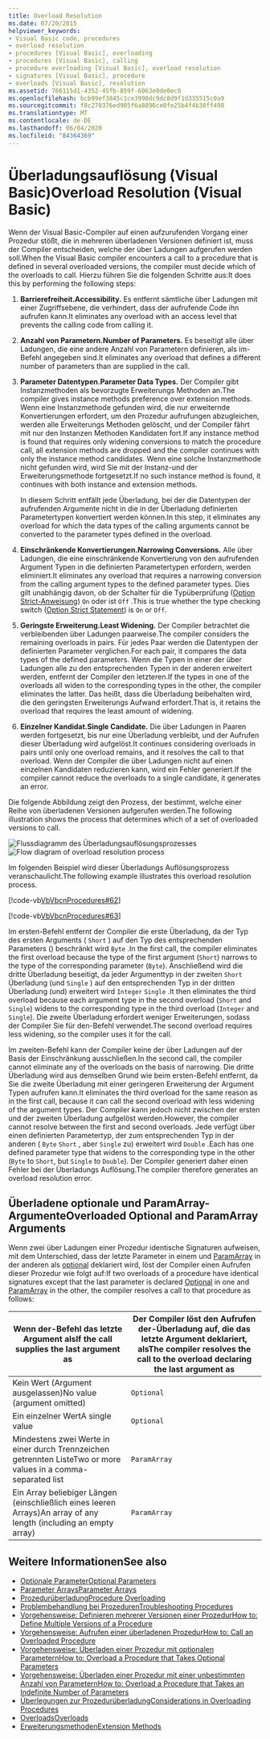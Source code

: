 ```yaml
---
title: Overload Resolution
ms.date: 07/20/2015
helpviewer_keywords:
- Visual Basic code, procedures
- overload resolution
- procedures [Visual Basic], overloading
- procedures [Visual Basic], calling
- procedure overloading [Visual Basic], overload resolution
- signatures [Visual Basic], procedure
- overloads [Visual Basic], resolution
ms.assetid: 766115d1-4352-45fb-859f-6063e0de0ec0
ms.openlocfilehash: bcb99ef3845c1ce3998dc9dc8d9f1d335515c0a9
ms.sourcegitcommit: f8c270376ed905f6a8896ce0fe25b4f4b38ff498
ms.translationtype: MT
ms.contentlocale: de-DE
ms.lasthandoff: 06/04/2020
ms.locfileid: "84364369"
---
```

# <a name="overload-resolution-visual-basic"></a><span data-ttu-id="17195-102">Überladungsauflösung (Visual Basic)</span><span class="sxs-lookup"><span data-stu-id="17195-102">Overload Resolution (Visual Basic)</span></span>
<span data-ttu-id="17195-103">Wenn der Visual Basic-Compiler auf einen aufzurufenden Vorgang einer Prozedur stößt, die in mehreren überladenen Versionen definiert ist, muss der Compiler entscheiden, welche der über Ladungen aufgerufen werden soll.</span><span class="sxs-lookup"><span data-stu-id="17195-103">When the Visual Basic compiler encounters a call to a procedure that is defined in several overloaded versions, the compiler must decide which of the overloads to call.</span></span> <span data-ttu-id="17195-104">Hierzu führen Sie die folgenden Schritte aus:</span><span class="sxs-lookup"><span data-stu-id="17195-104">It does this by performing the following steps:</span></span>  
  
1. <span data-ttu-id="17195-105">**Barrierefreiheit.**</span><span class="sxs-lookup"><span data-stu-id="17195-105">**Accessibility.**</span></span> <span data-ttu-id="17195-106">Es entfernt sämtliche über Ladungen mit einer Zugriffsebene, die verhindert, dass der aufrufende Code ihn aufrufen kann.</span><span class="sxs-lookup"><span data-stu-id="17195-106">It eliminates any overload with an access level that prevents the calling code from calling it.</span></span>  
  
2. <span data-ttu-id="17195-107">**Anzahl von Parametern.**</span><span class="sxs-lookup"><span data-stu-id="17195-107">**Number of Parameters.**</span></span> <span data-ttu-id="17195-108">Es beseitigt alle über Ladungen, die eine andere Anzahl von Parametern definieren, als im-Befehl angegeben sind.</span><span class="sxs-lookup"><span data-stu-id="17195-108">It eliminates any overload that defines a different number of parameters than are supplied in the call.</span></span>  
  
3. <span data-ttu-id="17195-109">**Parameter Datentypen.**</span><span class="sxs-lookup"><span data-stu-id="17195-109">**Parameter Data Types.**</span></span> <span data-ttu-id="17195-110">Der Compiler gibt Instanzmethoden als bevorzugte Erweiterungs Methoden an.</span><span class="sxs-lookup"><span data-stu-id="17195-110">The compiler gives instance methods preference over extension methods.</span></span> <span data-ttu-id="17195-111">Wenn eine Instanzmethode gefunden wird, die nur erweiternde Konvertierungen erfordert, um den Prozedur aufrufungen abzugleichen, werden alle Erweiterungs Methoden gelöscht, und der Compiler fährt mit nur den Instanzen Methoden Kandidaten fort.</span><span class="sxs-lookup"><span data-stu-id="17195-111">If any instance method is found that requires only widening conversions to match the procedure call, all extension methods are dropped and the compiler continues with only the instance method candidates.</span></span> <span data-ttu-id="17195-112">Wenn eine solche Instanzmethode nicht gefunden wird, wird Sie mit der Instanz-und der Erweiterungsmethode fortgesetzt.</span><span class="sxs-lookup"><span data-stu-id="17195-112">If no such instance method is found, it continues with both instance and extension methods.</span></span>  
  
     <span data-ttu-id="17195-113">In diesem Schritt entfällt jede Überladung, bei der die Datentypen der aufrufenden Argumente nicht in die in der Überladung definierten Parametertypen konvertiert werden können.</span><span class="sxs-lookup"><span data-stu-id="17195-113">In this step, it eliminates any overload for which the data types of the calling arguments cannot be converted to the parameter types defined in the overload.</span></span>  
  
4. <span data-ttu-id="17195-114">**Einschränkende Konvertierungen.**</span><span class="sxs-lookup"><span data-stu-id="17195-114">**Narrowing Conversions.**</span></span> <span data-ttu-id="17195-115">Alle über Ladungen, die eine einschränkende Konvertierung von den aufrufenden Argument Typen in die definierten Parametertypen erfordern, werden eliminiert.</span><span class="sxs-lookup"><span data-stu-id="17195-115">It eliminates any overload that requires a narrowing conversion from the calling argument types to the defined parameter types.</span></span> <span data-ttu-id="17195-116">Dies gilt unabhängig davon, ob der Schalter für die Typüberprüfung ([Option Strict-Anweisung](../../../language-reference/statements/option-strict-statement.md)) `On` oder ist `Off` .</span><span class="sxs-lookup"><span data-stu-id="17195-116">This is true whether the type checking switch ([Option Strict Statement](../../../language-reference/statements/option-strict-statement.md)) is `On` or `Off`.</span></span>  
  
5. <span data-ttu-id="17195-117">**Geringste Erweiterung.**</span><span class="sxs-lookup"><span data-stu-id="17195-117">**Least Widening.**</span></span> <span data-ttu-id="17195-118">Der Compiler betrachtet die verbleibenden über Ladungen paarweise.</span><span class="sxs-lookup"><span data-stu-id="17195-118">The compiler considers the remaining overloads in pairs.</span></span> <span data-ttu-id="17195-119">Für jedes Paar werden die Datentypen der definierten Parameter verglichen.</span><span class="sxs-lookup"><span data-stu-id="17195-119">For each pair, it compares the data types of the defined parameters.</span></span> <span data-ttu-id="17195-120">Wenn die Typen in einer der über Ladungen alle zu den entsprechenden Typen in der anderen erweitert werden, entfernt der Compiler den letzteren.</span><span class="sxs-lookup"><span data-stu-id="17195-120">If the types in one of the overloads all widen to the corresponding types in the other, the compiler eliminates the latter.</span></span> <span data-ttu-id="17195-121">Das heißt, dass die Überladung beibehalten wird, die den geringsten Erweiterungs Aufwand erfordert.</span><span class="sxs-lookup"><span data-stu-id="17195-121">That is, it retains the overload that requires the least amount of widening.</span></span>  
  
6. <span data-ttu-id="17195-122">**Einzelner Kandidat.**</span><span class="sxs-lookup"><span data-stu-id="17195-122">**Single Candidate.**</span></span> <span data-ttu-id="17195-123">Die über Ladungen in Paaren werden fortgesetzt, bis nur eine Überladung verbleibt, und der Aufrufen dieser Überladung wird aufgelöst.</span><span class="sxs-lookup"><span data-stu-id="17195-123">It continues considering overloads in pairs until only one overload remains, and it resolves the call to that overload.</span></span> <span data-ttu-id="17195-124">Wenn der Compiler die über Ladungen nicht auf einen einzelnen Kandidaten reduzieren kann, wird ein Fehler generiert.</span><span class="sxs-lookup"><span data-stu-id="17195-124">If the compiler cannot reduce the overloads to a single candidate, it generates an error.</span></span>  
  
 <span data-ttu-id="17195-125">Die folgende Abbildung zeigt den Prozess, der bestimmt, welche einer Reihe von überladenen Versionen aufgerufen werden.</span><span class="sxs-lookup"><span data-stu-id="17195-125">The following illustration shows the process that determines which of a set of overloaded versions to call.</span></span>  
  
 <span data-ttu-id="17195-126">![Flussdiagramm des Überladungsauflösungsprozesses](./media/overload-resolution/determine-overloaded-version.gif "Auflösen von überladenen Versionen")</span><span class="sxs-lookup"><span data-stu-id="17195-126">![Flow diagram of overload resolution process](./media/overload-resolution/determine-overloaded-version.gif "Resolving among overloaded versions")</span></span>
  
 <span data-ttu-id="17195-127">Im folgenden Beispiel wird dieser Überladungs Auflösungsprozess veranschaulicht.</span><span class="sxs-lookup"><span data-stu-id="17195-127">The following example illustrates this overload resolution process.</span></span>  
  
 [!code-vb[VbVbcnProcedures#62](~/samples/snippets/visualbasic/VS_Snippets_VBCSharp/VbVbcnProcedures/VB/Class1.vb#62)]  
  
 [!code-vb[VbVbcnProcedures#63](~/samples/snippets/visualbasic/VS_Snippets_VBCSharp/VbVbcnProcedures/VB/Class1.vb#63)]  
  
 <span data-ttu-id="17195-128">Im ersten-Befehl entfernt der Compiler die erste Überladung, da der Typ des ersten Arguments ( `Short` ) auf den Typ des entsprechenden Parameters () beschränkt wird `Byte` .</span><span class="sxs-lookup"><span data-stu-id="17195-128">In the first call, the compiler eliminates the first overload because the type of the first argument (`Short`) narrows to the type of the corresponding parameter (`Byte`).</span></span> <span data-ttu-id="17195-129">Anschließend wird die dritte Überladung beseitigt, da jeder Argumenttyp in der zweiten `Short` Überladung (und `Single` ) auf den entsprechenden Typ in der dritten Überladung (und) erweitert wird `Integer` `Single` .</span><span class="sxs-lookup"><span data-stu-id="17195-129">It then eliminates the third overload because each argument type in the second overload (`Short` and `Single`) widens to the corresponding type in the third overload (`Integer` and `Single`).</span></span> <span data-ttu-id="17195-130">Die zweite Überladung erfordert weniger Erweiterungen, sodass der Compiler Sie für den-Befehl verwendet.</span><span class="sxs-lookup"><span data-stu-id="17195-130">The second overload requires less widening, so the compiler uses it for the call.</span></span>  
  
 <span data-ttu-id="17195-131">Im zweiten-Befehl kann der Compiler keine der über Ladungen auf der Basis der Einschränkung ausschließen.</span><span class="sxs-lookup"><span data-stu-id="17195-131">In the second call, the compiler cannot eliminate any of the overloads on the basis of narrowing.</span></span> <span data-ttu-id="17195-132">Die dritte Überladung wird aus demselben Grund wie beim ersten-Befehl entfernt, da Sie die zweite Überladung mit einer geringeren Erweiterung der Argument Typen aufrufen kann.</span><span class="sxs-lookup"><span data-stu-id="17195-132">It eliminates the third overload for the same reason as in the first call, because it can call the second overload with less widening of the argument types.</span></span> <span data-ttu-id="17195-133">Der Compiler kann jedoch nicht zwischen der ersten und der zweiten Überladung aufgelöst werden.</span><span class="sxs-lookup"><span data-stu-id="17195-133">However, the compiler cannot resolve between the first and second overloads.</span></span> <span data-ttu-id="17195-134">Jede verfügt über einen definierten Parametertyp, der zum entsprechenden Typ in der anderen ( `Byte` `Short` , aber `Single` zu) erweitert wird `Double` .</span><span class="sxs-lookup"><span data-stu-id="17195-134">Each has one defined parameter type that widens to the corresponding type in the other (`Byte` to `Short`, but `Single` to `Double`).</span></span> <span data-ttu-id="17195-135">Der Compiler generiert daher einen Fehler bei der Überladungs Auflösung.</span><span class="sxs-lookup"><span data-stu-id="17195-135">The compiler therefore generates an overload resolution error.</span></span>  
  
## <a name="overloaded-optional-and-paramarray-arguments"></a><span data-ttu-id="17195-136">Überladene optionale und ParamArray-Argumente</span><span class="sxs-lookup"><span data-stu-id="17195-136">Overloaded Optional and ParamArray Arguments</span></span>  
 <span data-ttu-id="17195-137">Wenn zwei über Ladungen einer Prozedur identische Signaturen aufweisen, mit dem Unterschied, dass der letzte Parameter in einem und [ParamArray](../../../language-reference/modifiers/paramarray.md) in der anderen als [optional](../../../language-reference/modifiers/optional.md) deklariert wird, löst der Compiler einen Aufrufen dieser Prozedur wie folgt auf:</span><span class="sxs-lookup"><span data-stu-id="17195-137">If two overloads of a procedure have identical signatures except that the last parameter is declared [Optional](../../../language-reference/modifiers/optional.md) in one and [ParamArray](../../../language-reference/modifiers/paramarray.md) in the other, the compiler resolves a call to that procedure as follows:</span></span>  
  
|<span data-ttu-id="17195-138">Wenn der-Befehl das letzte Argument als</span><span class="sxs-lookup"><span data-stu-id="17195-138">If the call supplies the last argument as</span></span>|<span data-ttu-id="17195-139">Der Compiler löst den Aufrufen der-Überladung auf, die das letzte Argument deklariert, als</span><span class="sxs-lookup"><span data-stu-id="17195-139">The compiler resolves the call to the overload declaring the last argument as</span></span>|  
|---|---|  
|<span data-ttu-id="17195-140">Kein Wert (Argument ausgelassen)</span><span class="sxs-lookup"><span data-stu-id="17195-140">No value (argument omitted)</span></span>|`Optional`|  
|<span data-ttu-id="17195-141">Ein einzelner Wert</span><span class="sxs-lookup"><span data-stu-id="17195-141">A single value</span></span>|`Optional`|  
|<span data-ttu-id="17195-142">Mindestens zwei Werte in einer durch Trennzeichen getrennten Liste</span><span class="sxs-lookup"><span data-stu-id="17195-142">Two or more values in a comma-separated list</span></span>|`ParamArray`|  
|<span data-ttu-id="17195-143">Ein Array beliebiger Längen (einschließlich eines leeren Arrays)</span><span class="sxs-lookup"><span data-stu-id="17195-143">An array of any length (including an empty array)</span></span>|`ParamArray`|  
  
## <a name="see-also"></a><span data-ttu-id="17195-144">Weitere Informationen</span><span class="sxs-lookup"><span data-stu-id="17195-144">See also</span></span>

- [<span data-ttu-id="17195-145">Optionale Parameter</span><span class="sxs-lookup"><span data-stu-id="17195-145">Optional Parameters</span></span>](./optional-parameters.md)
- [<span data-ttu-id="17195-146">Parameter Arrays</span><span class="sxs-lookup"><span data-stu-id="17195-146">Parameter Arrays</span></span>](./parameter-arrays.md)
- [<span data-ttu-id="17195-147">Prozedurüberladung</span><span class="sxs-lookup"><span data-stu-id="17195-147">Procedure Overloading</span></span>](./procedure-overloading.md)
- [<span data-ttu-id="17195-148">Problembehandlung bei Prozeduren</span><span class="sxs-lookup"><span data-stu-id="17195-148">Troubleshooting Procedures</span></span>](./troubleshooting-procedures.md)
- [<span data-ttu-id="17195-149">Vorgehensweise: Definieren mehrerer Versionen einer Prozedur</span><span class="sxs-lookup"><span data-stu-id="17195-149">How to: Define Multiple Versions of a Procedure</span></span>](./how-to-define-multiple-versions-of-a-procedure.md)
- [<span data-ttu-id="17195-150">Vorgehensweise: Aufrufen einer überladenen Prozedur</span><span class="sxs-lookup"><span data-stu-id="17195-150">How to: Call an Overloaded Procedure</span></span>](./how-to-call-an-overloaded-procedure.md)
- [<span data-ttu-id="17195-151">Vorgehensweise: Überladen einer Prozedur mit optionalen Parametern</span><span class="sxs-lookup"><span data-stu-id="17195-151">How to: Overload a Procedure that Takes Optional Parameters</span></span>](./how-to-overload-a-procedure-that-takes-optional-parameters.md)
- [<span data-ttu-id="17195-152">Vorgehensweise: Überladen einer Prozedur mit einer unbestimmten Anzahl von Parametern</span><span class="sxs-lookup"><span data-stu-id="17195-152">How to: Overload a Procedure that Takes an Indefinite Number of Parameters</span></span>](./how-to-overload-a-procedure-that-takes-an-indefinite-number-of-parameters.md)
- [<span data-ttu-id="17195-153">Überlegungen zur Prozedurüberladung</span><span class="sxs-lookup"><span data-stu-id="17195-153">Considerations in Overloading Procedures</span></span>](./considerations-in-overloading-procedures.md)
- [<span data-ttu-id="17195-154">Overloads</span><span class="sxs-lookup"><span data-stu-id="17195-154">Overloads</span></span>](../../../language-reference/modifiers/overloads.md)
- [<span data-ttu-id="17195-155">Erweiterungsmethoden</span><span class="sxs-lookup"><span data-stu-id="17195-155">Extension Methods</span></span>](./extension-methods.md)
